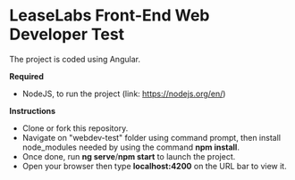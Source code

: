 LeaseLabs Front-End Web Developer Test
=============================
The project is coded using Angular. 

**Required**
+ NodeJS, to run the project (link: https://nodejs.org/en/)

**Instructions**
+ Clone or fork this repository.
+ Navigate on "webdev-test" folder using command prompt, then install node_modules needed by using the command **npm install**.
+ Once done, run **ng serve**/**npm start** to launch the project. 
+ Open your browser then type **localhost:4200** on the URL bar to view it.
